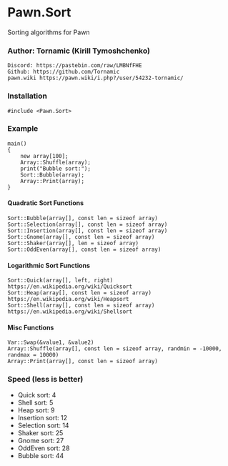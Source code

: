 # Pawn.Sort
Sorting algorithms for Pawn 

### Author: Tornamic (Kirill Tymoshchenko)
    Discord: https://pastebin.com/raw/LMBNfFHE
    Github: https://github.com/Tornamic
    pawn.wiki https://pawn.wiki/i.php?/user/54232-tornamic/
### Installation
```pawn
#include <Pawn.Sort>
```
### Example
```pawn
main()
{
    new array[100];
    Array::Shuffle(array);
    print("Bubble sort:");
    Sort::Bubble(array);
    Array::Print(array);
}
```
#### Quadratic Sort Functions 
```pawn
Sort::Bubble(array[], const len = sizeof array)
Sort::Selection(array[], const len = sizeof array) 
Sort::Insertion(array[], const len = sizeof array)
Sort::Gnome(array[], const len = sizeof array)
Sort::Shaker(array[], len = sizeof array)
Sort::OddEven(array[], const len = sizeof array)
```
#### Logarithmic Sort Functions
```pawn
Sort::Quick(array[], left, right) https://en.wikipedia.org/wiki/Quicksort
Sort::Heap(array[], const len = sizeof array) https://en.wikipedia.org/wiki/Heapsort
Sort::Shell(array[], const len = sizeof array) https://en.wikipedia.org/wiki/Shellsort
```
#### Misc Functions
```pawn
Var::Swap(&value1, &value2)
Array::Shuffle(array[], const len = sizeof array, randmin = -10000, randmax = 10000)
Array::Print(array[], const len = sizeof array)
```
### Speed (less is better)
<ul>
 <li>Quick sort: 4</li>
 <li>Shell sort: 5</li>
 <li>Heap sort: 9</li>
 <li>Insertion sort: 12</li>
 <li>Selection sort: 14</li>
 <li>Shaker sort: 25</li>
 <li>Gnome sort: 27 </li>
 <li>OddEven sort: 28</li>
 <li>Bubble sort: 44</li>
</ul>
